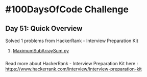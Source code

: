 # #100DaysOfCode Challenge
## Day 51: Quick Overview
Solved 1 problems from HackerRank - Interview Preparation Kit
1. [MaximumSubArraySum.py](https://github.com/sandeep-krishna/100DaysOfCode/blob/master/Day%2051/MaximumSubArraySum.py)
### 
Read more about HackerRank - Interview Preparation Kit here : https://www.hackerrank.com/interview/interview-preparation-kit